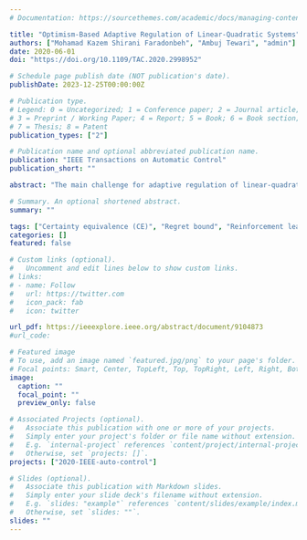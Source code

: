 ```yaml
---
# Documentation: https://sourcethemes.com/academic/docs/managing-content/

title: "Optimism-Based Adaptive Regulation of Linear-Quadratic Systems"
authors: ["Mohamad Kazem Shirani Faradonbeh", "Ambuj Tewari", "admin"]
date: 2020-06-01
doi: "https://doi.org/10.1109/TAC.2020.2998952"

# Schedule page publish date (NOT publication's date).
publishDate: 2023-12-25T00:00:00Z

# Publication type.
# Legend: 0 = Uncategorized; 1 = Conference paper; 2 = Journal article;
# 3 = Preprint / Working Paper; 4 = Report; 5 = Book; 6 = Book section;
# 7 = Thesis; 8 = Patent
publication_types: ["2"]

# Publication name and optional abbreviated publication name.
publication: "IEEE Transactions on Automatic Control"
publication_short: ""

abstract: "The main challenge for adaptive regulation of linear-quadratic systems is the tradeoff between identification and control. An adaptive policy needs to address both the estimation of unknown dynamics parameters (exploration), as well as the regulation of the underlying system (exploitation). To this end, optimism-based methods that bias the identification in favor of optimistic approximations of the true parameter are employed in the literature. A number of asymptotic results have been established, but their finite-time counterparts are few, with important restrictions. This article establishes results for the worst-case regret of optimism-based adaptive policies. The presented high probability upper bounds are optimal up to logarithmic factors. The nonasymptotic analysis of this article requires the following very mild assumptions: stabilizability of the system's dynamics, and limiting the degree of heaviness of the noise distribution. To establish such bounds, certain novel techniques are developed to comprehensively address the probabilistic behavior of dependent random matrices with heavy-tailed distributions."

# Summary. An optional shortened abstract.
summary: ""

tags: ["Certainty equivalence (CE)", "Regret bound", "Reinforcement learning"]
categories: []
featured: false

# Custom links (optional).
#   Uncomment and edit lines below to show custom links.
# links:
# - name: Follow
#   url: https://twitter.com
#   icon_pack: fab
#   icon: twitter

url_pdf: https://ieeexplore.ieee.org/abstract/document/9104873
#url_code: 

# Featured image
# To use, add an image named `featured.jpg/png` to your page's folder.
# Focal points: Smart, Center, TopLeft, Top, TopRight, Left, Right, BottomLeft, Bottom, BottomRight.
image:
  caption: ""
  focal_point: ""
  preview_only: false

# Associated Projects (optional).
#   Associate this publication with one or more of your projects.
#   Simply enter your project's folder or file name without extension.
#   E.g. `internal-project` references `content/project/internal-project/index.md`.
#   Otherwise, set `projects: []`.
projects: ["2020-IEEE-auto-control"]

# Slides (optional).
#   Associate this publication with Markdown slides.
#   Simply enter your slide deck's filename without extension.
#   E.g. `slides: "example"` references `content/slides/example/index.md`.
#   Otherwise, set `slides: ""`.
slides: ""
---
```

